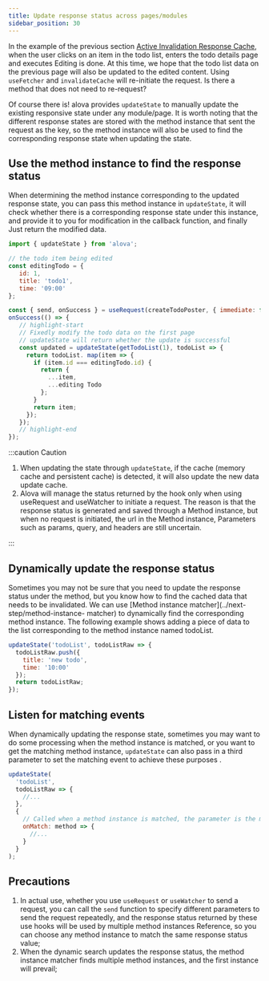 ```yaml
---
title: Update response status across pages/modules
sidebar_position: 30
---
```


In the example of the previous section [Active Invalidation Response Cache](../response-data-management/invalidate-response-cache), when the user clicks on an item in the todo list, enters the todo details page and executes Editing is done. At this time, we hope that the todo list data on the previous page will also be updated to the edited content. Using `useFetcher` and `invalidateCache` will re-initiate the request. Is there a method that does not need to re-request?

Of course there is! alova provides `updateState` to manually update the existing responsive state under any module/page. It is worth noting that the different response states are stored with the method instance that sent the request as the key, so the method instance will also be used to find the corresponding response state when updating the state.

## Use the method instance to find the response status

When determining the method instance corresponding to the updated response state, you can pass this method instance in `updateState`, it will check whether there is a corresponding response state under this instance, and provide it to you for modification in the callback function, and finally Just return the modified data.

```javascript
import { updateState } from 'alova';

// the todo item being edited
const editingTodo = {
   id: 1,
   title: 'todo1',
   time: '09:00'
};

const { send, onSuccess } = useRequest(createTodoPoster, { immediate: false });
onSuccess(() => {
   // highlight-start
   // Fixedly modify the todo data on the first page
   // updateState will return whether the update is successful
   const updated = updateState(getTodoList(1), todoList => {
     return todoList. map(item => {
       if (item.id === editingTodo.id) {
         return {
           ...item,
           ...editing Todo
         };
       }
       return item;
     });
   });
   // highlight-end
});
```

:::caution Caution

1. When updating the state through `updateState`, if the cache (memory cache and persistent cache) is detected, it will also update the new data update cache.
2. Alova will manage the status returned by the hook only when using useRequest and useWatcher to initiate a request. The reason is that the response status is generated and saved through a Method instance, but when no request is initiated, the url in the Method instance, Parameters such as params, query, and headers are still uncertain.

:::

## Dynamically update the response status

Sometimes you may not be sure that you need to update the response status under the method, but you know how to find the cached data that needs to be invalidated. We can use [Method instance matcher](../next-step/method-instance- matcher) to dynamically find the corresponding method instance. The following example shows adding a piece of data to the list corresponding to the method instance named todoList.

```javascript
updateState('todoList', todoListRaw => {
  todoListRaw.push({
    title: 'new todo',
    time: '10:00'
  });
  return todoListRaw;
});
```

## Listen for matching events

When dynamically updating the response state, sometimes you may want to do some processing when the method instance is matched, or you want to get the matching method instance, `updateState` can also pass in a third parameter to set the matching event to achieve these purposes .

```javascript
updateState(
  'todoList',
  todoListRaw => {
    //...
  },
  {
    // Called when a method instance is matched, the parameter is the matched method instance
    onMatch: method => {
      //...
    }
  }
);
```

## Precautions

1. In actual use, whether you use `useRequest` or `useWatcher` to send a request, you can call the `send` function to specify different parameters to send the request repeatedly, and the response status returned by these use hooks will be used by multiple method instances Reference, so you can choose any method instance to match the same response status value;
2. When the dynamic search updates the response status, the method instance matcher finds multiple method instances, and the first instance will prevail;
